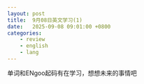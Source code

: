 ```yaml
---
layout: post
title:  9月08日英文学习(1)
date:   2025-09-08 09:01:00 +0800
categories: 
    - review
    - english
    - lang
---
```


单词和ENgoo起码有在学习，想想未来的事情吧